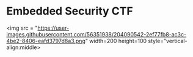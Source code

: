 # Embedded Security CTF
<img src = "https://user-images.githubusercontent.com/56351938/204090542-2ef77fb8-ac3c-4be2-8406-eafd3797d8a3.png" width=200 height=100 style="vertical-align:middle>

